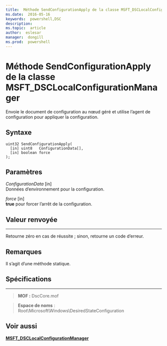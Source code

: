 ```yaml
---
title:  Méthode SendConfigurationApply de la classe MSFT_DSCLocalConfigurationManager
ms.date:  2016-05-16
keywords:  powershell,DSC
description:  
ms.topic:  article
author:  eslesar
manager:  dongill
ms.prod:  powershell
---
```



# Méthode SendConfigurationApply de la classe MSFT_DSCLocalConfigurationManager

Envoie le document de configuration au nœud géré et utilise l’agent de configuration pour appliquer la configuration.

Syntaxe
------

```mof
uint32 SendConfigurationApply(
  [in] uint8   ConfigurationData[],
  [in] boolean force
);
```

Paramètres
----------

*ConfigurationData* \[in\]  
Données d’environnement pour la configuration.

*force* \[in\]  
**true** pour forcer l’arrêt de la configuration.

## Valeur renvoyée
------------

Retourne zéro en cas de réussite ; sinon, retourne un code d’erreur.

## Remarques

Il s’agit d’une méthode statique.

## Spécifications
------------
>**MOF :** DscCore.mof

>**Espace de noms** : Root\Microsoft\Windows\DesiredStateConfiguration


## Voir aussi


[**MSFT_DSCLocalConfigurationManager**](msft-dsclocalconfigurationmanager.md)


 

 





<!--HONumber=May16_HO3-->


